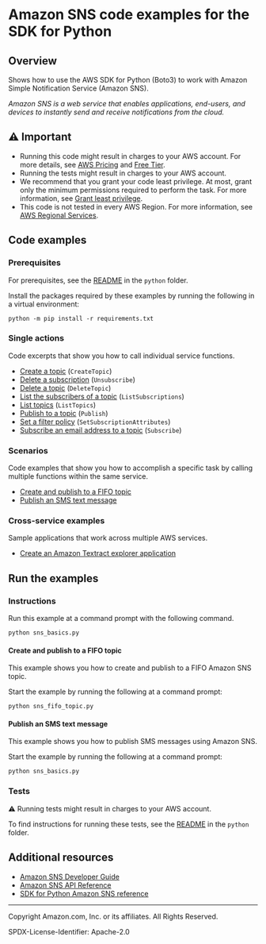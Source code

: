 # Amazon SNS code examples for the SDK for Python

## Overview

Shows how to use the AWS SDK for Python (Boto3) to work with Amazon Simple Notification Service (Amazon SNS).

<!--custom.overview.start-->
<!--custom.overview.end-->

_Amazon SNS is a web service that enables applications, end-users, and devices to instantly send and receive notifications from the cloud._

## ⚠ Important

* Running this code might result in charges to your AWS account. For more details, see [AWS Pricing](https://aws.amazon.com/pricing/) and [Free Tier](https://aws.amazon.com/free/).
* Running the tests might result in charges to your AWS account.
* We recommend that you grant your code least privilege. At most, grant only the minimum permissions required to perform the task. For more information, see [Grant least privilege](https://docs.aws.amazon.com/IAM/latest/UserGuide/best-practices.html#grant-least-privilege).
* This code is not tested in every AWS Region. For more information, see [AWS Regional Services](https://aws.amazon.com/about-aws/global-infrastructure/regional-product-services).

<!--custom.important.start-->
<!--custom.important.end-->

## Code examples

### Prerequisites

For prerequisites, see the [README](../../README.md#Prerequisites) in the `python` folder.

Install the packages required by these examples by running the following in a virtual environment:

```
python -m pip install -r requirements.txt
```

<!--custom.prerequisites.start-->
<!--custom.prerequisites.end-->

### Single actions

Code excerpts that show you how to call individual service functions.

- [Create a topic](sns_basics.py#L33) (`CreateTopic`)
- [Delete a subscription](sns_basics.py#L164) (`Unsubscribe`)
- [Delete a topic](sns_basics.py#L70) (`DeleteTopic`)
- [List the subscribers of a topic](sns_basics.py#L116) (`ListSubscriptions`)
- [List topics](sns_basics.py#L52) (`ListTopics`)
- [Publish to a topic](sns_basics.py#L205) (`Publish`)
- [Set a filter policy](sns_basics.py#L139) (`SetSubscriptionAttributes`)
- [Subscribe an email address to a topic](sns_basics.py#L85) (`Subscribe`)

### Scenarios

Code examples that show you how to accomplish a specific task by calling multiple
functions within the same service.

- [Create and publish to a FIFO topic](sns_fifo_topic.py)
- [Publish an SMS text message](sns_basics.py)

### Cross-service examples

Sample applications that work across multiple AWS services.

- [Create an Amazon Textract explorer application](../../cross_service/textract_explorer)


<!--custom.examples.start-->
<!--custom.examples.end-->

## Run the examples

### Instructions


<!--custom.instructions.start-->
Run this example at a command prompt with the following command.

```
python sns_basics.py
``` 
<!--custom.instructions.end-->



#### Create and publish to a FIFO topic

This example shows you how to create and publish to a FIFO Amazon SNS topic.


<!--custom.scenario_prereqs.sns_PublishFifoTopic.start-->
<!--custom.scenario_prereqs.sns_PublishFifoTopic.end-->

Start the example by running the following at a command prompt:

```
python sns_fifo_topic.py
```


<!--custom.scenarios.sns_PublishFifoTopic.start-->
<!--custom.scenarios.sns_PublishFifoTopic.end-->

#### Publish an SMS text message

This example shows you how to publish SMS messages using Amazon SNS.


<!--custom.scenario_prereqs.sns_PublishTextSMS.start-->
<!--custom.scenario_prereqs.sns_PublishTextSMS.end-->

Start the example by running the following at a command prompt:

```
python sns_basics.py
```


<!--custom.scenarios.sns_PublishTextSMS.start-->
<!--custom.scenarios.sns_PublishTextSMS.end-->

### Tests

⚠ Running tests might result in charges to your AWS account.


To find instructions for running these tests, see the [README](../../README.md#Tests)
in the `python` folder.



<!--custom.tests.start-->
<!--custom.tests.end-->

## Additional resources

- [Amazon SNS Developer Guide](https://docs.aws.amazon.com/sns/latest/dg/welcome.html)
- [Amazon SNS API Reference](https://docs.aws.amazon.com/sns/latest/api/welcome.html)
- [SDK for Python Amazon SNS reference](https://boto3.amazonaws.com/v1/documentation/api/latest/reference/services/sns.html)

<!--custom.resources.start-->
<!--custom.resources.end-->

---

Copyright Amazon.com, Inc. or its affiliates. All Rights Reserved.

SPDX-License-Identifier: Apache-2.0